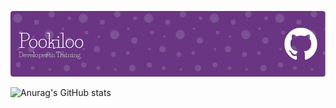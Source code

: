 [![MasterHead](https://github.com/Pookiloo/Pookiloo/blob/main/github-header-image.png?raw=true)](https://github.com/Pookiloo)

![Anurag's GitHub stats](https://github-readme-stats.vercel.app/api?username=anuraghazra&show_icons=true&theme=transparent)
